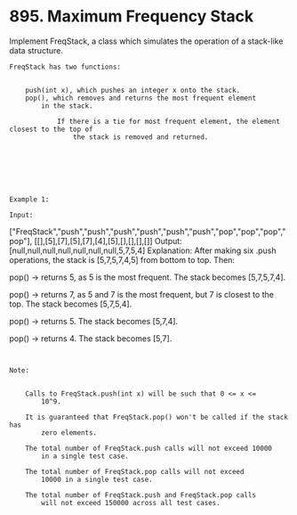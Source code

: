 # 895. Maximum Frequency Stack

Implement FreqStack, a class which simulates the operation of a stack-like data
        structure.

    FreqStack has two functions:

    
        push(int x), which pushes an integer x onto the stack.
        pop(), which removes and returns the most frequent element
            in the stack.
            
                If there is a tie for most frequent element, the element closest to the top of
                    the stack is removed and returned.
                
            
        
    

     

    Example 1:

    Input: 
["FreqStack","push","push","push","push","push","push","pop","pop","pop","pop"],
[[],[5],[7],[5],[7],[4],[5],[],[],[],[]]
Output: [null,null,null,null,null,null,null,5,7,5,4]
Explanation:
After making six .push operations, the stack is [5,7,5,7,4,5] from bottom to top.  Then:

pop() -> returns 5, as 5 is the most frequent.
The stack becomes [5,7,5,7,4].

pop() -> returns 7, as 5 and 7 is the most frequent, but 7 is closest to the top.
The stack becomes [5,7,5,4].

pop() -> returns 5.
The stack becomes [5,7,4].

pop() -> returns 4.
The stack becomes [5,7].

     

    Note:

    
        Calls to FreqStack.push(int x) will be such that 0 <= x <=
            10^9.
        
        It is guaranteed that FreqStack.pop() won't be called if the stack has
            zero elements.
        
        The total number of FreqStack.push calls will not exceed 10000
            in a single test case.
        
        The total number of FreqStack.pop calls will not exceed
            10000 in a single test case.
        
        The total number of FreqStack.push and FreqStack.pop calls
            will not exceed 150000 across all test cases.